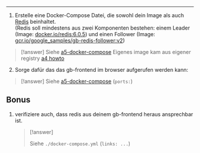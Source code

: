 ****

1. Erstelle eine Docker-Compose Datei, die sowohl dein Image als auch [Redis](https://redis.io/ "https://redis.io/") beinhaltet.  
    (Redis soll mindestens aus zwei Komponenten bestehen: einem Leader (Image: [docker.io/redis:6.0.5](http://docker.io/redis:6.0.5 "http://docker.io/redis:6.0.5")) und einen Follower (Image: [gcr.io/google_samples/gb-redis-follower:v2](http://gcr.io/google_samples/gb-redis-follower:v2 "http://gcr.io/google_samples/gb-redis-follower:v2")) 
>[!answer]
>Siehe [a5-docker-compose](docs/Praktische%20Projekte/auftraege/exercises%20with%20docker/a5%20Docker%20compose/a5-docker-compose.yml)
>Eigenes image kam aus eigener registry [a4 howto](docs/Praktische%20Projekte/auftraege/exercises%20with%20docker/a4%20Docker%20Registry/a4%20howto.md)

2. Sorge dafür das das gb-frontend im browser aufgerufen werden kann:

>[!answer]
>Siehe [a5-docker-compose](docs/Praktische%20Projekte/auftraege/exercises%20with%20docker/a5%20Docker%20compose/a5-docker-compose.yml)
>(`ports:`)
   


## Bonus

1. verifiziere auch, dass redis aus deinem gb-frontend heraus ansprechbar ist.

   >[!answer]
   >
   >Siehe `./docker-compose.yml`
   >(`links: ...`)



   